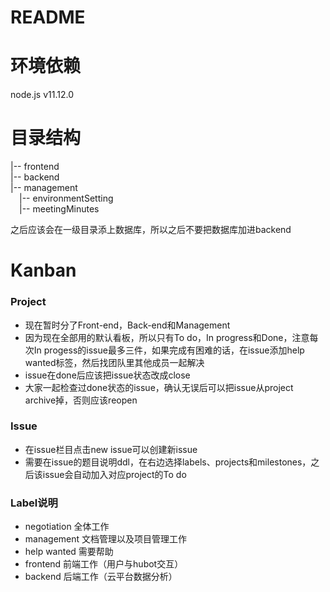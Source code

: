 # README

# 环境依赖
node.js v11.12.0


# 目录结构
|-- frontend  
|-- backend  
|-- management  
&emsp;|-- environmentSetting  
&emsp;|-- meetingMinutes

之后应该会在一级目录添上数据库，所以之后不要把数据库加进backend


# Kanban
### Project
- 现在暂时分了Front-end，Back-end和Management
- 因为现在全部用的默认看板，所以只有To do，In progress和Done，注意每次In progess的issue最多三件，如果完成有困难的话，在issue添加help wanted标签，然后找团队里其他成员一起解决
- issue在done后应该把issue状态改成close
- 大家一起检查过done状态的issue，确认无误后可以把issue从project archive掉，否则应该reopen

### Issue
- 在issue栏目点击new issue可以创建新issue
- 需要在issue的题目说明ddl，在右边选择labels、projects和milestones，之后该issue会自动加入对应project的To do

### Label说明
- negotiation	全体工作
- management	文档管理以及项目管理工作
- help wanted	需要帮助
- frontend		前端工作（用户与hubot交互）
- backend		后端工作（云平台数据分析）
